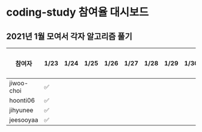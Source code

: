 # coding-study 참여율 대시보드

## 2021년 1월 모여서 각자 알고리즘 풀기 
|참여자|1/23|1/24|1/25|1/26|1/27|1/28|1/29|1/30|1/31|참여율|
|--|--|--|--|--|--|--|--|--|--|--|
|jiwoo-choi|✅|||||||||0%|
|hoonti06|✅|||||||||0%|
|jihyunee|✅|||||||||0%|
|jeesooyaa|✅|||||||||0%|
